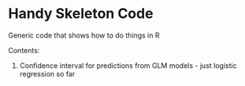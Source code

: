 # Handy Skeleton Code
Generic code that shows how to do things in R

Contents:
1. Confidence interval for predictions from GLM models - just logistic regression so far

